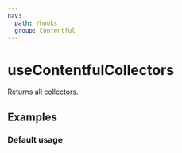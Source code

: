 ```yaml
---
nav:
  path: /hooks
  group: Contentful
---
```


# useContentfulCollectors

Returns all collectors.

## Examples

### Default usage

<code src="./demo/demo1.tsx" />
